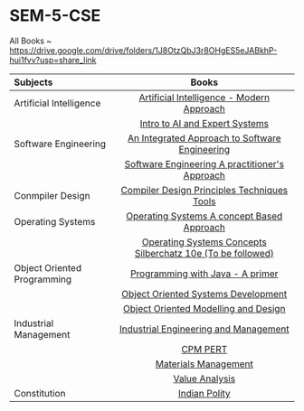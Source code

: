# SEM-5-CSE
All Books ~ https://drive.google.com/drive/folders/1J8OtzQbJ3r8OHgES5eJABkhP-hui1fvv?usp=share_link

| Subjects | Books |
| :-------- | :-----: |
| Artificial Intelligence | [Artificial Intelligence - Modern Approach](https://drive.google.com/file/d/1LNCjyRmKUSbbb9O45yafOEV9hZaf_a9B/view?usp=share_link) |
| | [Intro to AI and Expert Systems](https://drive.google.com/file/d/1mBO9vVw5mhOsA0OyZtWNjpYTYMa0Txiu/view?usp=share_link) |
| Software Engineering | [An Integrated Approach to Software Engineering](https://drive.google.com/file/d/1n9ntvfomJNGAourUDbzzsgbmDMlY2_wj/view?usp=share_link) |
| | [Software Engineering A practitioner's Approach](https://drive.google.com/file/d/1jqY343VUgDt4_n17JjZNJsxNOk0MKqFG/view?usp=share_link) |
| Conmpiler Design | [Compiler Design Principles Techniques Tools](https://drive.google.com/file/d/1LNsjLzWIbNym95jdUYtoZ5C8-JdfU7Ft/view?usp=share_link) |
| Operating Systems | [Operating Systems A concept Based Approach](https://drive.google.com/file/d/1jzWvNcWswdd2zLXGbgbNNowNeZRx2doZ/view?usp=share_link) |
| | [Operating Systems Concepts Silberchatz 10e (To be followed)](https://drive.google.com/drive/folders/1wjZH79PrYjQoqAOAkdCqFfa0BAZo1rWJ?usp=sharing) |
| Object Oriented Programming | [Programming with Java - A primer](https://drive.google.com/file/d/1sZbn6IanXgOKWSnQ3rqCPoQQSSgrR0y0/view?usp=share_link) |
| | [Object Oriented Systems Development](https://drive.google.com/file/d/1perVmSSLZJtppXfwuLN5rYtmrd70k5Gf/view?usp=share_link) |
| | [Object Oriented Modelling and Design](https://drive.google.com/file/d/1LWOXU3yEA1WgVB6JQ9BVnw-nUqTpgAWl/view?usp=share_link) |
| Industrial Management | [Industrial  Engineering and Management](https://drive.google.com/file/d/1LoqI_Z-Gn3tkfGU6o5XEUhfrtfotUjb9/view?usp=share_link) |
| | [CPM PERT](https://drive.google.com/file/d/1KiFxhmKamKhkxwh_b-sA5TeFGGiG0euu/view?usp=share_link) |
| | [Materials Management](https://drive.google.com/file/d/1KUNpgg3AiVvTZtIEe5lYTXr4dNWqVZOY/view?usp=share_link) |
| | [Value Analysis](https://drive.google.com/file/d/1KG9UlY3SNj1aiMXCV0E_tuX3MzthWxx8/view?usp=share_link) |
| Constitution | [Indian Polity](https://drive.google.com/file/d/1LVWSjM43kZ9zCFRUviyzhYdWXLzkw_KU/view?usp=share_link) | 
